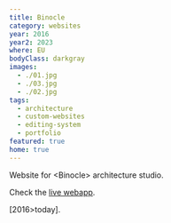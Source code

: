 ```yaml
---
title: Binocle
category: websites
year: 2016
year2: 2023
where: EU
bodyClass: darkgray
images:
  - ./01.jpg
  - ./03.jpg
  - ./02.jpg
tags:
  - architecture
  - custom-websites
  - editing-system
  - portfolio
featured: true
home: true
---
```


Website for &lt;Binocle&gt; architecture studio.

Check the [live webapp](https://binocle.it).

[2016>today].
